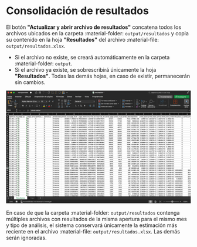 # Consolidación de resultados

El botón **"Actualizar y abrir archivo de resultados"** concatena todos los archivos ubicados en la carpeta :material-folder: `output/resultados` y copia su contenido en la hoja **"Resultados"** del archivo :material-file: `output/resultados.xlsx`.

- Si el archivo no existe, se creará automáticamente en la carpeta :material-folder: `output`.
- Si el archivo ya existe, se sobrescribirá únicamente la hoja **"Resultados"**. Todas las demás hojas, en caso de existir, permanecerán sin cambios.

![Resultados.](assets/resultados/resultados.png)

En caso de que la carpeta :material-folder: `output/resultados` contenga múltiples archivos con resultados de la misma apertura para el mismo mes y tipo de análisis, el sistema conservará únicamente la estimación más reciente en el archivo :material-file: `output/resultados.xlsx`. Las demás serán ignoradas.
